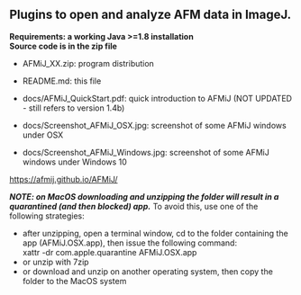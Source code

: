 ## Plugins to open and analyze AFM data in ImageJ.
**Requirements: a working Java >=1.8 installation**\
**Source code is in the zip file**

- AFMiJ_XX.zip: program distribution
- README.md: this file

- docs/AFMiJ_QuickStart.pdf: quick introduction to AFMiJ (NOT UPDATED - still refers to version 1.4b)
- docs/Screenshot_AFMiJ_OSX.jpg: screenshot of some AFMiJ windows under OSX
- docs/Screenshot_AFMiJ_Windows.jpg: screenshot of some AFMiJ windows under Windows 10

 https://afmij.github.io/AFMiJ/

 **_NOTE: on MacOS downloading and unzipping the folder will result in a quarantined (and then blocked) app._**
   To avoid this, use one of the following strategies:
   
-	after unzipping, open a terminal window, cd to the folder containing the app (AFMiJ.OSX.app), then issue the following command:  
	xattr -dr com.apple.quarantine AFMiJ.OSX.app 
- or unzip with 7zip
- or download and unzip on another operating system, then copy the folder to the MacOS system

<!--
**AFMiJ/AFMiJ** is a ✨ _special_ ✨ repository because its `README.md` (this file) appears on your GitHub profile.


- 
-->
